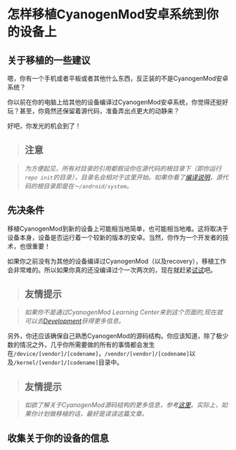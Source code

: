 怎样移植CyanogenMod安卓系统到你的设备上
=======================================

关于移植的一些建议
------------------

嗯，你有一个手机或者平板或者其他什么东西，反正装的不是CyanogenMod安卓系统？

你以前在你的电脑上给其他的设备编译过CyanogenMod安卓系统，你觉得还挺好玩？甚至，你竟然还保留着源代码，准备弄出点更大的动静来？

好吧，你发光的机会到了！

> 注意
> ----

> _为方便起见，所有对目录的引用都假设你在源代码的根目录下（即你运行`repo init`的目录），目录名会相对于这里开始。如果你看了[编译说明](/Build_for_jordan.md)，源代码的根目录即是在`～/android/system`。_

先决条件
--------

移植CyanogenMod到新的设备上可能相当地简单，也可能相当地难。这将取决于设备本身，设备是否运行着一个较新的版本的安卓。当然，你作为一个开发者的技术，也很重要！

如果你之前没有为其他的设备编译过CyanogenMod（以及recovery），移植工作会非常难的。所以如果你真的还没编译过个一次两次的，现在就赶紧[试试](/Build_for_jordan.md)吧。

> 友情提示
> --------

> _如果你不是通过CyanogenMod Learning Center来到这个页面的,现在就可以去[Development](http://wiki.cyanogenmod.org/w/Development)获得更多信息。_

另外，你还应该确保自己熟悉CyanogenMod的源码结构。你应该知道，除了极少数的情况之外，几乎你所需要做的所有的事情都会发生在`/device/[vendor]/[codename]`，`/vendor/[vendor]/[codename]`以及`/kernel/[vendor]/[codename]`目录中。

> 友情提示
> --------

> _如欲了解关于CyanogenMod源码结构的更多信息，参考[这里](the_cm_source.md)。实际上，如果你计划做移植的话，最好是读读这篇文章。_

收集关于你的设备的信息
----------------------
